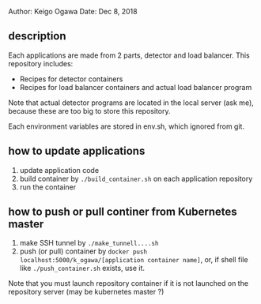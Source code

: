 Author: Keigo Ogawa
Date: Dec 8, 2018
## description
Each applications are made from 2 parts, detector and load balancer.
This repository includes:
- Recipes for detector containers
- Recipes for load balancer containers and actual load balancer program

Note that actual detector programs are located in the local server (ask me), because these are too big to store this repository.

Each environment variables are stored in env.sh, which ignored from git.

## how to update applications
1. update application code
2. build container by `./build_container.sh` on each application repository
3. run the container

## how to push or pull continer from Kubernetes master
1. make SSH tunnel by `./make_tunnell....sh`
2. push (or pull) container by `docker push localhost:5000/k_ogawa/[application container name]`,
   or, if shell file like `./push_container.sh` exists, use it.

Note that you must launch repository container if it is not launched on the repository server (may be kubernetes master ?)

